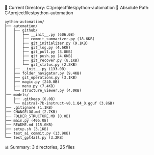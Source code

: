 📍 Current Directory: C:\projectfiles\python-automation
📍 Absolute Path: C:\projectfiles\python-automation

```
python-automation/
├── automation/
│   ├── github/
│   │   ├── __init__.py (606.0B)
│   │   ├── commit_summarizer.py (18.6KB)
│   │   ├── git_initializer.py (9.1KB)
│   │   ├── git_log.py (4.6KB)
│   │   ├── git_pull.py (3.8KB)
│   │   ├── git_push.py (4.6KB)
│   │   ├── git_recover.py (8.1KB)
│   │   └── git_status.py (2.3KB)
│   ├── __init__.py (133.0B)
│   ├── folder_navigator.py (9.4KB)
│   ├── git_operations.py (3.1KB)
│   ├── magic.py (240.0B)
│   ├── menu.py (7.4KB)
│   └── structure_viewer.py (4.0KB)
├── models/
│   ├── .gitkeep (0.0B)
│   └── mistral-7b-instruct-v0.1.Q4_0.gguf (3.8GB)
├── .gitignore (1.1KB)
├── CHANGELOG.md (2.7KB)
├── FOLDER_STRUCTURE.MD (0.0B)
├── main.py (405.0B)
├── README.md (15.0KB)
├── setup.sh (3.1KB)
├── test_ai_commit.py (13.9KB)
└── test_gpt4all.py (3.2KB)
```

📊 Summary: 3 directories, 25 files